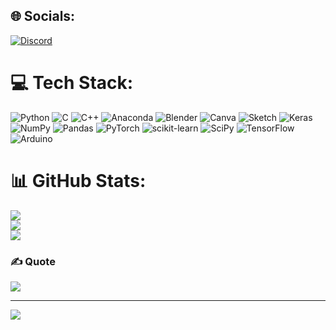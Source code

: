
## 🌐 Socials:
[![Discord](https://img.shields.io/badge/Discord-%237289DA.svg?logo=discord&logoColor=white)](https://discord.gg/infinity_ldv#6663) 

# 💻 Tech Stack:
![Python](https://img.shields.io/badge/python-3670A0?style=flat&logo=python&logoColor=ffdd54) ![C](https://img.shields.io/badge/c-%2300599C.svg?style=flat&logo=c&logoColor=white) ![C++](https://img.shields.io/badge/c++-%2300599C.svg?style=flat&logo=c%2B%2B&logoColor=white) ![Anaconda](https://img.shields.io/badge/Anaconda-%2344A833.svg?style=flat&logo=anaconda&logoColor=white) ![Blender](https://img.shields.io/badge/blender-%23F5792A.svg?style=flat&logo=blender&logoColor=white) ![Canva](https://img.shields.io/badge/Canva-%2300C4CC.svg?style=flat&logo=Canva&logoColor=white) ![Sketch](https://img.shields.io/badge/Sketch-FFB387?style=flat&logo=sketch&logoColor=black) ![Keras](https://img.shields.io/badge/Keras-%23D00000.svg?style=flat&logo=Keras&logoColor=white) ![NumPy](https://img.shields.io/badge/numpy-%23013243.svg?style=flat&logo=numpy&logoColor=white) ![Pandas](https://img.shields.io/badge/pandas-%23150458.svg?style=flat&logo=pandas&logoColor=white) ![PyTorch](https://img.shields.io/badge/PyTorch-%23EE4C2C.svg?style=flat&logo=PyTorch&logoColor=white) ![scikit-learn](https://img.shields.io/badge/scikit--learn-%23F7931E.svg?style=flat&logo=scikit-learn&logoColor=white) ![SciPy](https://img.shields.io/badge/SciPy-%230C55A5.svg?style=flat&logo=scipy&logoColor=%white) ![TensorFlow](https://img.shields.io/badge/TensorFlow-%23FF6F00.svg?style=flat&logo=TensorFlow&logoColor=white) ![Arduino](https://img.shields.io/badge/-Arduino-00979D?style=flat&logo=Arduino&logoColor=white)
# 📊 GitHub Stats:
![](https://github-readme-stats.vercel.app/api?username=infinity-linh&theme=dark&hide_border=true&include_all_commits=true&count_private=false)<br/>
![](https://github-readme-streak-stats.herokuapp.com/?user=infinity-linh&theme=dark&hide_border=true)<br/>
![](https://github-readme-stats.vercel.app/api/top-langs/?username=infinity-linh&theme=dark&hide_border=true&include_all_commits=true&count_private=false&layout=compact)

### ✍️ Quote
![](https://quotes-github-readme.vercel.app/api?type=horizontal&theme=light)

---
[![](https://visitcount.itsvg.in/api?id=infinity-linh&icon=4&color=2)](https://visitcount.itsvg.in)

<!-- Proudly created with GPRM ( https://gprm.itsvg.in ) -->
